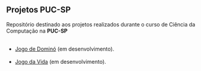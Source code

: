 ## Projetos PUC-SP <br>
 Repositório destinado aos projetos realizados durante o curso de Ciência da Computação na **PUC-SP** <br> <br>
 
 * [Jogo de Dominó](https://github.com/victoriaferrarese/Projetos_PUC-SP/tree/main/JogodeDomino) (em desenvolvimento). <br> <br>
 * [Jogo da Vida](https://github.com/victoriaferrarese/Projetos_PUC-SP/tree/main/JogodaVida) (em desenvolvimento). <br> <br>
